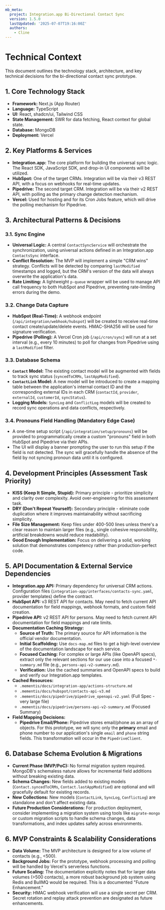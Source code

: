 ```yaml
---
mb_meta:
  project: Integration.app Bi-Directional Contact Sync
  version: 1.5.0
  lastUpdated: '2025-07-07T19:16:00Z'
  authors:
    - Cline
---
```


# Technical Context

This document outlines the technology stack, architecture, and key technical decisions for the bi-directional contact sync prototype.

## 1. Core Technology Stack

-   **Framework:** Next.js (App Router)
-   **Language:** TypeScript
-   **UI:** React, shadcn/ui, Tailwind CSS
-   **State Management:** SWR for data fetching, React context for global state.
-   **Database:** MongoDB
-   **Deployment:** Vercel

## 2. Key Platforms & Services

-   **Integration.app:** The core platform for building the universal sync logic. The React SDK, JavaScript SDK, and drop-in UI components will be utilized.
-   **HubSpot:** One of the target CRMs. Integration will be via their v3 REST API, with a focus on webhooks for real-time updates.
-   **Pipedrive:** The second target CRM. Integration will be via their v2 REST API, with polling as the primary change detection mechanism.
-   **Vercel:** Used for hosting and for its Cron Jobs feature, which will drive the polling mechanism for Pipedrive.

## 3. Architectural Patterns & Decisions

### 3.1. Sync Engine

-   **Universal Logic:** A central `ContactSyncService` will orchestrate the synchronization, using universal actions defined in an Integration.app `ContactsSync` interface.
-   **Conflict Resolution:** The MVP will implement a simple "CRM wins" strategy. Conflicts will be detected by comparing `lastModified` timestamps and logged, but the CRM's version of the data will always overwrite the application's data.
-   **Rate Limiting:** A lightweight `p-queue` wrapper will be used to manage API call frequency to both HubSpot and Pipedrive, preventing rate-limiting errors during the demo.

### 3.2. Change Data Capture

-   **HubSpot (Real-Time):** A webhook endpoint (`/api/integration/webhook/hubspot`) will be created to receive real-time contact create/update/delete events. HMAC-SHA256 will be used for signature verification.
-   **Pipedrive (Polling):** A Vercel Cron job (`/api/cron/sync`) will run at a set interval (e.g., every 10 minutes) to poll for changes from Pipedrive using a `lastModified` filter.

### 3.3. Database Schema

-   **`Contact` Model:** The existing contact model will be augmented with fields to track sync status (`syncedToCRMs`, `lastAppModified`).
-   **`ContactLink` Model:** A new model will be introduced to create a mapping table between the application's internal contact ID and the corresponding external IDs in each CRM (`contactId`, `provider`, `externalId`, `customerId`, `syncStatus`).
-   **Logging Models:** `SyncLog` and `ConflictLog` models will be created to record sync operations and data conflicts, respectively.

### 3.4. Pronouns Field Handling (Mandatory Edge Case)

-   A one-time setup script (`/api/integration/setup/pronouns`) will be provided to programmatically create a custom "pronouns" field in both HubSpot and Pipedrive via their APIs.
-   The UI will display a banner prompting the user to run this setup if the field is not detected. The sync will gracefully handle the absence of the field by not syncing pronoun data until it is configured.

## 4. Development Principles (Assessment Task Priority)

-   **KISS (Keep It Simple, Stupid):** Primary principle - prioritize simplicity and clarity over complexity. Avoid over-engineering for this assessment task.
-   **DRY (Don't Repeat Yourself):** Secondary principle - eliminate code duplication where it improves maintainability without sacrificing simplicity.
-   **File Size Management:** Keep files under 400-500 lines unless there's a clear reason to maintain larger files (e.g., single cohesive responsibility, artificial breakdowns would reduce readability).
-   **Good Enough Implementation:** Focus on delivering a solid, working solution that demonstrates competency rather than production-perfect code.

## 5. API Documentation & External Service Dependencies

-   **Integration.app API:** Primary dependency for universal CRM actions. Configuration files (`integration-app/interfaces/contacts-sync.yaml`, provider templates) define the contract.
-   **HubSpot API:** v3 REST API for contacts. May need to fetch current API documentation for field mappings, webhook formats, and custom field creation.
-   **Pipedrive API:** v2 REST API for persons. May need to fetch current API documentation for field mappings and rate limits.
-   **Documentation Caching Strategy:**
    -   **Source of Truth:** The primary source for API information is the official vendor documentation.
    -   **Initial Scaffolding:** Use `docs-map.md` files to get a high-level overview of the documentation landscape for each service.
    -   **Focused Caching:** For complex or large APIs (like OpenAPI specs), extract only the relevant sections for our use case into a focused `*-summary.md` file (e.g., `persons-api-v2-summary.md`).
    -   **Verification:** Use the cached summaries and OpenAPI specs to build and verify our Integration.app templates.
-   **Cached Resources:**
    -   `.mementis/docs/integration-app/actions-structure.md`
    -   `.mementis/docs/hubspot/contacts-api-v3.md`
    -   `.mementis/docs/pipedrive/pipedrive_openapi-v2.yaml` (Full Spec - very large file)
    -   `.mementis/docs/pipedrive/persons-api-v2-summary.md` (Focused Summary)
-   **Field Mapping Decisions:**
    -   **Pipedrive Email/Phone:** Pipedrive stores email/phone as an array of objects. For this prototype, we will sync only the **primary** email and phone number to our application's single `email` and `phone` string fields. This transformation will occur in the `PipedriveClient`.

## 6. Database Schema Evolution & Migrations

-   **Current Phase (MVP/PoC):** No formal migration system required. MongoDB's schemaless nature allows for incremental field additions without breaking existing data.
-   **Schema Changes:** New fields added to existing models (`Contact.syncedToCRMs`, `Contact.lastAppModified`) are optional and will gracefully default for existing records.
-   **New Collections:** New models (`ContactLink`, `SyncLog`, `ConflictLog`) are standalone and don't affect existing data.
-   **Future Production Considerations:** For production deployment, consider implementing a migration system using tools like `migrate-mongo` or custom migration scripts to handle schema changes, data transformations, and index updates safely across environments.

## 6. MVP Constraints & Scalability Considerations

-   **Data Volume:** The MVP architecture is designed for a low volume of contacts (e.g., <500).
-   **Background Jobs:** For the prototype, webhook processing and polling will be handled by Vercel's serverless functions.
-   **Future Scaling:** The documentation explicitly notes that for larger data volumes (>500 contacts), a more robust background job system using Redis and BullMQ would be required. This is a documented "Future Enhancement."
-   **Security:** HMAC webhook verification will use a single secret per CRM. Secret rotation and replay attack prevention are designated as future enhancements.
